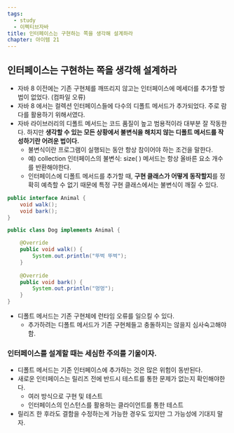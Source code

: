 ```yaml
---
tags:
  - study
  - 이펙티브자바
title: 인터페이스는 구현하는 쪽을 생각해 설계하라
chapter: 아이템 21
---
```

## 인터페이스는 구현하는 쪽을 생각해 설계하라
- 자바 8 이전에는 기존 구현체를 깨뜨리지 않고는 인터페이스에 메세더를 추가할 방법이 없었다. (컴파일 오류)
- 자바 8 에서는 컬렉션 인터페이스들에 다수의 디폴트 메서드가 추가되었다. 주로 람다를 활용하기 위해서였다.
- 자바 라이브러리의 디폴트 메서드는 코드 품질이 높고 범용적이라 대부분 잘 작동한다. 하지만 **생각할 수 있는 모든 상황에서 불변식을 해치지 않는 디폴트 메서드를 작성하기란 어려운 법이다.**
	- 불변식이란 프로그램이 실행되는 동안 항상 참이어야 하는 조건을 말한다.
	- 예) collection 인터페이스의 불변식: size( ) 메서드는 항상 올바른 요소 개수를 반환해야한다.
	- 인터페이스에 디폴트 메서드를 추가할 때, **구현 클래스가 어떻게 동작할지**를 정확히 예측할 수 없기 때문에 특정 구현 클래스에서는 불변식이 깨질 수 있다.

```java
public interface Animal {
    void walk();
    void bark();
}

public class Dog implements Animal {

    @Override
    public void walk() {
        System.out.println("뚜벅 뚜벅");
    }
    
    @Override
    public void bark() {
        System.out.println("멍멍");
    }
}
```
- 디폴트 메서드는 기존 구현체에 런타임 오류를 일으킬 수 있다.
	- 추가하려는 디폴트 메서드가 기존 구현체들고 충돌하지는 않을지 심사숙고해야함.

### 인터페이스를 설계할 때는 세심한 주의를 기울이자.
- 디폴트 메서드는 기존 인터페이스에 추가하는 것은 많은 위험이 동반된다.
- 새로운 인터페이스는 릴리즈 전에 반드시 테스트를 통한 문제가 없는지 확인해야한다.
	- 여러 방식으로 구현 및 테스트
	- 인터페이스의 인스턴스를 활용하는 클라이언트를 통한 테스트
- 릴리즈 한 후라도 결함을 수정하는게 가능한 경우도 있지만 그 가능성에 기대지 말자.
